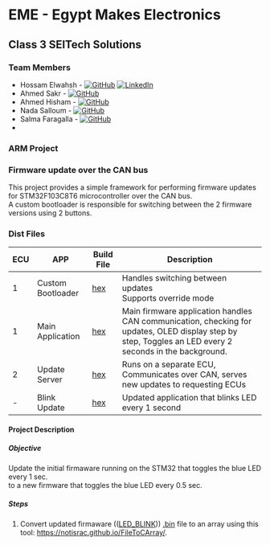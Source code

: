 # EME - Egypt Makes Electronics

## Class 3 SEITech Solutions

### Team Members
- Hossam Elwahsh - [![GitHub](https://img.shields.io/badge/github-%23121011.svg?style=flat&logo=github&logoColor=white)](https://github.com/HossamElwahsh) [![LinkedIn](https://img.shields.io/badge/linkedin-%230077B5.svg?style=flat&logo=linkedin&logoColor=white)](https://www.linkedin.com/in/hossam-elwahsh/)
- Ahmed Sakr - [![GitHub](https://img.shields.io/badge/github-%23121011.svg?style=flat&logo=github&logoColor=white)](https://github.com/Ahmeddsakrrr)
- Ahmed Hisham - [![GitHub](https://img.shields.io/badge/github-%23121011.svg?style=flat&logo=github&logoColor=white)](https://github.com/ahmedhish)
- Nada Salloum - [![GitHub](https://img.shields.io/badge/github-%23121011.svg?style=flat&logo=github&logoColor=white)](https://github.com/nadasalloum)
- Salma Faragalla - [![GitHub](https://img.shields.io/badge/github-%23121011.svg?style=flat&logo=github&logoColor=white)](https://github.com/SalmaFaragalla)
- 
### ARM Project
### Firmware update over the CAN bus 
This project provides a simple framework for performing firmware updates for STM32F103C8T6 microcontroller over the CAN bus.<br />
A custom bootloader is responsible for switching between the 2 firmware versions using 2 buttons.

### Dist Files

| ECU | APP               | Build File                           | Description                                                                                                                                             |
|-----|-------------------|--------------------------------------|---------------------------------------------------------------------------------------------------------------------------------------------------------|
| 1   | Custom Bootloader | [hex](dist/custom_bootloader.hex)    | Handles switching between updates<br>Supports override mode                                                                                             |
| 1   | Main Application  | [hex](dist/firmware_application.hex) | Main firmware application handles CAN communication, checking for updates, OLED display step by step, Toggles an LED every 2 seconds in the background. |
| 2   | Update Server     | [hex](dist/update_server.hex)        | Runs on a separate ECU, Communicates over CAN, serves new updates to requesting ECUs                                                                    |
| -   | Blink Update      | [hex](dist/LED_BLINK.hex)            | Updated application that blinks LED every 1 second                                                                                                      |

#### Project Description
##### Objective
Update the initial firmaware running on the STM32 that toggles the blue LED every 1 sec.<br />
to a new firmware that toggles the blue LED every 0.5 sec.
##### Steps
1. Convert updated firmaware (([LED_BLINK](https://github.com/HossamElwahsh/firmware_flash_using_can_with_custom_bootloader/tree/main/LED_BLINK))) [.bin](https://github.com/HossamElwahsh/firmware_flash_using_can_with_custom_bootloader/blob/main/LED_BLINK/Debug/LED_BLINK.bin) file to an array 
using this tool: https://notisrac.github.io/FileToCArray/.

